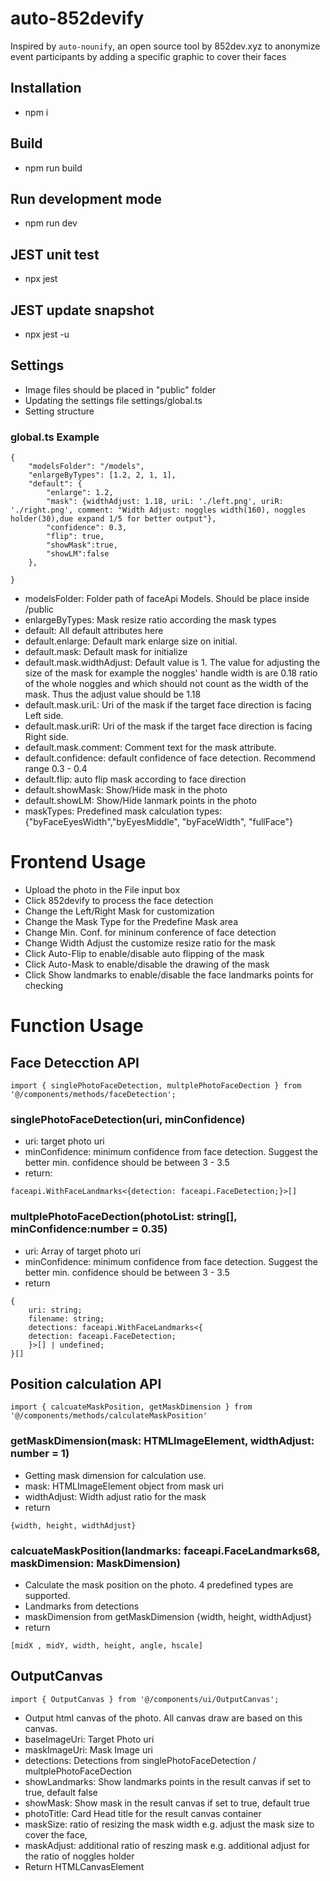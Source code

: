 # auto-852devify
Inspired by `auto-nounify`, an open source tool by 852dev.xyz to anonymize event participants by adding a specific graphic to cover their faces

## Installation
- npm i 
## Build 
- npm run build
## Run development mode
- npm run dev
## JEST unit test
- npx jest
## JEST update snapshot
- npx jest -u

## Settings
- Image files should be placed in "public" folder
- Updating the settings file settings/global.ts
- Setting structure
### global.ts Example
```
{
    "modelsFolder": "/models",
    "enlargeByTypes": [1.2, 2, 1, 1],
    "default": {
        "enlarge": 1.2,
        "mask": {widthAdjust: 1.18, uriL: './left.png', uriR: './right.png', comment: "Width Adjust: noggles width(160), noggles holder(30),due expand 1/5 for better output"},
        "confidence": 0.3,
        "flip": true,
        "showMask":true,
        "showLM":false
    },
   
}

```
- modelsFolder: Folder path of faceApi Models. Should be place inside /public
- enlargeByTypes: Mask resize ratio according the mask types
- default: All default attributes here
- default.enlarge: Default mark enlarge size on initial.
- default.mask: Default mask for initialize 
- default.mask.widthAdjust: Default value is 1. The value for adjusting the size of the mask for example the noggles' handle width is are 0.18 ratio of the whole noggles and which should not count as the width of the mask. Thus the adjust value should be 1.18
- default.mask.uriL: Uri of the mask if the target face direction is facing Left side.
- default.mask.uriR: Uri of the mask if the target face direction is facing Right side.
- default.mask.comment: Comment text for the mask attribute.    
- default.confidence: default confidence of face detection. Recommend range 0.3 - 0.4
- default.flip: auto flip mask according to face direction
- default.showMask: Show/Hide mask in the photo
- default.showLM: Show/Hide lanmark points in the photo
- maskTypes: Predefined mask calculation types: {"byFaceEyesWidth","byEyesMiddle", "byFaceWidth", "fullFace"}

# Frontend Usage
- Upload the photo in the File input box
- Click 852devify to process the face detection
- Change the Left/Right Mask for customization
- Change the Mask Type for the Predefine Mask area
- Change Min. Conf. for mininum conference of face detection
- Change Width Adjust the customize resize ratio for the mask
- Click Auto-Flip to enable/disable auto flipping of the mask
- Click Auto-Mask to enable/disable the drawing of the mask
- Click Show landmarks to enable/disable the face landmarks points for checking

# Function Usage
## Face Detecction API
```
import { singlePhotoFaceDetection, multplePhotoFaceDection } from '@/components/methods/faceDetection';
```

### singlePhotoFaceDetection(uri, minConfidence)
- uri: target photo uri
- minConfidence: minimum confidence from face detection. Suggest the better min. confidence should be between 3 - 3.5
- return:
```
faceapi.WithFaceLandmarks<{detection: faceapi.FaceDetection;}>[]
```


### multplePhotoFaceDection(photoList: string[], minConfidence:number = 0.35)
- uri: Array of target photo uri
- minConfidence: minimum confidence from face detection. Suggest the better min. confidence should be between 3 - 3.5
- return 
```
{
    uri: string; 
    filename: string;
    detections: faceapi.WithFaceLandmarks<{
    detection: faceapi.FaceDetection;
    }>[] | undefined;
}[]
```
## Position calculation API
```
import { calcuateMaskPosition, getMaskDimension } from '@/components/methods/calculateMaskPosition'
```
### getMaskDimension(mask: HTMLImageElement, widthAdjust: number = 1)
- Getting mask dimension for calculation use.
- mask: HTMLImageElement object from mask uri
- widthAdjust: Width adjust ratio for the mask
- return
```
{width, height, widthAdjust}
```

### calcuateMaskPosition(landmarks: faceapi.FaceLandmarks68, maskDimension: MaskDimension)
- Calculate the mask position on the photo. 4 predefined types are supported.
- Landmarks from detections
- maskDimension from getMaskDimension {width, height, widthAdjust}
- return
```
[midX , midY, width, height, angle, hscale]
```

## OutputCanvas
```
import { OutputCanvas } from '@/components/ui/OutputCanvas';
```
- Output html canvas of the photo. All canvas draw are based on this canvas.
- baseImageUri: Target Photo uri
- maskImageUri: Mask Image uri
- detections: Detections from singlePhotoFaceDetection / multplePhotoFaceDection
- showLandmarks: Show landmarks points in the result canvas if set to true, default false
- showMask: Show mask in the result canvas if set to true, default true
- photoTitle: Card Head title for the result canvas container
- maskSize: ratio of resizing the mask width e.g. adjust the mask size to cover the face,
- maskAdjust: additional ratio of reszing mask e.g. additional adjust for the ratio of noggles holder
- Return HTMLCanvasElement


